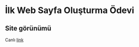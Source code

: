 # İlk Web Sayfa Oluşturma Ödevi
## Site görünümü

Canlı [link](https://ravevy.github.io/patika.dev-frontend-odev/html-1/)